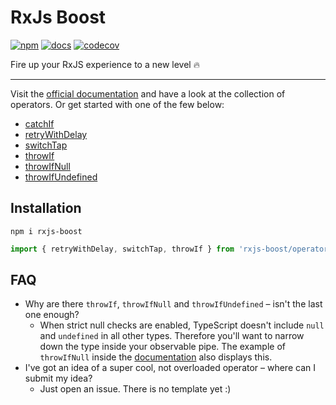 # RxJs Boost

[![npm](https://img.shields.io/npm/v/rxjs-boost)](https://www.npmjs.com/package/rxjs-boost)
[![docs](https://img.shields.io/badge/docs-rxjs--boost.vercel.app-blueviolet)](https://rxjs-boost.vercel.app/)
[![codecov](https://codecov.io/gh/NiklasPor/rxjs-boost/branch/master/graph/badge.svg)](https://codecov.io/gh/NiklasPor/rxjs-boost)

Fire up your RxJS experience to a new level 🔥

---

Visit the [official documentation](https://rxjs-boost.vercel.app) and have a look at the collection of operators. Or get started with one of the few below:

- [catchIf](https://rxjs-boost.vercel.app/modules/_catch_if_if_.html)
- [retryWithDelay](https://rxjs-boost.vercel.app/modules/_retry_with_delay_.html)
- [switchTap](https://rxjs-boost.vercel.app/modules/_switch_tap_.html)
- [throwIf](https://rxjs-boost.vercel.app/modules/_throw_if_.html)
- [throwIfNull](https://rxjs-boost.vercel.app/modules/_throw_if_null_.html)
- [throwIfUndefined](https://rxjs-boost.vercel.app/modules/_throw_if_undefined_.html)

## Installation

```
npm i rxjs-boost
```

```ts
import { retryWithDelay, switchTap, throwIf } from 'rxjs-boost/operators';
```

## FAQ

- Why are there `throwIf`, `throwIfNull` and `throwIfUndefined` – isn't the last one enough?
  - When strict null checks are enabled, TypeScript doesn't include `null` and `undefined` in all other types. Therefore you'll want to narrow down the type inside your observable pipe. The example of `throwIfNull` inside the [documentation](https://rxjs-boost.vercel.app/modules/_throw_if_null_.html) also displays this.
- I've got an idea of a super cool, not overloaded operator – where can I submit my idea?
  - Just open an issue. There is no template yet :)
